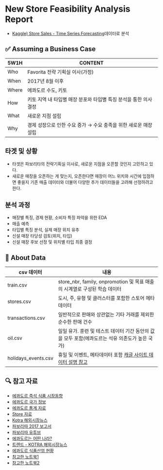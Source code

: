 # New Store Feasibility Analysis Report
- [Kaggle) Store Sales - Time Series Forecasting](https://www.kaggle.com/competitions/store-sales-time-series-forecasting/overview)데이터로 분석

## ✅ Assuming a Business Case
| 5W1H | CONTENT |
| --- | --- |
| Who | Favorita 전략 기획실 이사(가정) |
| When | 2017년 8월 이후 |
| Where | 에콰도르 수도, 키토 |
| How | 키토 지역 내 타입별 매장 분포와 타입별 특징 분석을 통한 의사결정 |
| What | 새로운 지점 설립 |
| Why | 경제 성장으로 인한 수요 증가 → 수요 충족을 위한 새로운 매장 설립 |  

## 타겟 및 상황
- 타겟은 파보리타의 전략기획실 이사로, 새로운 지점을 오픈할 것인지 고민하고 있다.  
- 새로운 매장을 오픈하는 게 맞는지, 오픈한다면 매장이 어느 위치와 시간에 입점하면 좋을지 기존 매출 데이터와 더불어 다양한 추가 데이터들을 고려해 선정하려고 한다.

## 분석 과정
- 매장별 특징, 경제 현황, 소비자 특징 파악을 위한 EDA
- 매출 예측
- 타입별 특징 분석, 실제 매장 위치 유추
- 신설 매장 타당성 검토(위치, 타입)
- 신설 매장 후보 선정 및 위치별 타입 최종 결정



## 📂 About Data
| csv 데이터 | 내용 |
| --- | --- |
| train.csv | store_nbr, family, onpromotion 및 목표 매출의 시계열로 구성된 학습 데이터 |
| stores.csv | 도시, 주, 유형 및 클러스터를 포함한 스토어 메타데이터 |
| transactions.csv | 일반적으로 판매와 상관없는 기타 거래를 제외한 순수한 판매 건수 |
| oil.csv | 일일 유가. 훈련 및 테스트 데이터 기간 동안의 값을 모두 포함(에콰도르는 석유 의존도가 높은 국가) |
| holidays_events.csv | 휴일 및 이벤트, 메타데이터 포함 [캐글 사이트 데이터 설명 참고](https://www.kaggle.com/competitions/store-sales-time-series-forecasting/data)|  


## 🔍 참고 자료
- [에콰도르 즉석 식품 시장동향](www.kiep.go.kr)
- [에콰도르 국가 정보](https://ko.wikipedia.org/wiki/%EC%97%90%EC%BD%B0%EB%8F%84%EB%A5%B4)
- [에콰도르 통계 자료](https://www.theglobaleconomy.com/Ecuador/consumption/)
- [Store 자료](https://es.foursquare.com/v/gran-aki/54f1faa0498edddc47fc747f)
- [Kotra 해외시장뉴스](https://dream.kotra.or.kr/kotranews/cms/news/actionKotraBoardDetail.do?SITE_NO=3&MENU_ID=200&CONTENTS_NO=1&bbsSn=403&pNttSn=192484)
- [파보리따 2017 보고서 ](https://www.corporacionfavorita.com/en/annual-report/)
- [파보리따 유튜브](https://www.youtube.com/@corporacionfavorita1947/videos)
- [에콰도르는 어떤 나라?](https://www.youtube.com/watch?v=XH81Z0dfjww&t=245s)
- [트렌드 - KOTRA 해외시장뉴스](https://dream.kotra.or.kr/kotranews/cms/news/actionKotraBoardDetail.do?SITE_NO=3&MENU_ID=180&CONTENTS_NO=1&bbsGbn=243&bbsSn=243&pNttSn=155811)
- [에콰도르 식품산업 현황](https://repository.krei.re.kr/bitstream/2018.oak/24747/1/E03-2020-03-05.pdf)
- [참고한 노트북1](https://kubig-2021-2.tistory.com/58)
- [참고한 노트북2](https://www.kaggle.com/code/ekrembayar/store-sales-ts-forecasting-a-comprehensive-guide)










